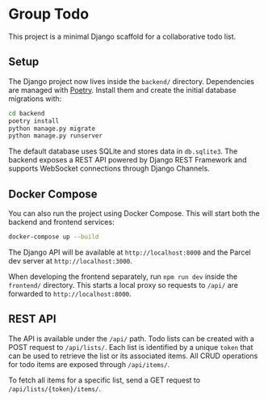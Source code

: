 # Group Todo

This project is a minimal Django scaffold for a collaborative todo list.

## Setup

The Django project now lives inside the `backend/` directory. Dependencies
are managed with [Poetry](https://python-poetry.org/). Install them and
create the initial database migrations with:

```bash
cd backend
poetry install
python manage.py migrate
python manage.py runserver
```

The default database uses SQLite and stores data in `db.sqlite3`.
The backend exposes a REST API powered by Django REST Framework and
supports WebSocket connections through Django Channels.

## Docker Compose

You can also run the project using Docker Compose. This will start both the
backend and frontend services:

```bash
docker-compose up --build
```

The Django API will be available at `http://localhost:8000` and the Parcel dev
server at `http://localhost:3000`.

When developing the frontend separately, run `npm run dev` inside the
`frontend/` directory. This starts a local proxy so requests to `/api/` are
forwarded to `http://localhost:8000`.

## REST API

The API is available under the `/api/` path. Todo lists can be created with a
POST request to `/api/lists/`. Each list is identified by a unique `token` that
can be used to retrieve the list or its associated items. All CRUD operations
for todo items are exposed through `/api/items/`.

To fetch all items for a specific list, send a GET request to
`/api/lists/{token}/items/`.
